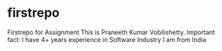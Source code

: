 # firstrepo
Firstrepo for Assignment
This is Praneeth Kumar Vobilishetty. 
Important fact: I have 4+ years experience in Software Industry
I am from India
